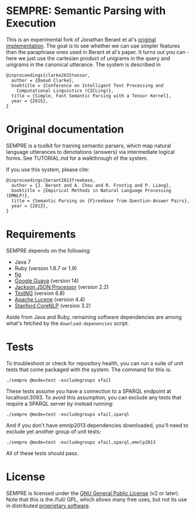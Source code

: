 # SEMPRE: Semantic Parsing with Execution

This is an experimental fork of Jonathan Berant et al's [original
implementation](https://github.com/percyliang/sempre). The goal is to
see whether we can use simpler features than the paraphrase ones used
in Berant et al's paper. It turns out you can - here we just use the
cartesian product of unigrams in the query and unigrams in the
canonical utterance. The system is described in
   
    @inproceedings{clarke2015tensor,
      author = {Daoud Clarke},
      booktitle = {Conference on Intelligent Text Processing and
        Computational Linguistics (CICLing)},
      title = {Simple, Fast Semantic Parsing with a Tensor Kernel},
      year = {2015},
    }

# Original documentation

SEMPRE is a toolkit for training semantic parsers, which map natural language
utterances to denotations (answers) via intermediate logical forms.  See
TUTORIAL.md for a walkthrough of the system.

If you use this system, please cite:

    @inproceedings{berant2013freebase,
      author = {J. Berant and A. Chou and R. Frostig and P. Liang},
      booktitle = {Empirical Methods in Natural Language Processing (EMNLP)},
      title = {Semantic Parsing on {F}reebase from Question-Answer Pairs},
      year = {2013},
    }

# Requirements

SEMPRE depends on the following:

* Java 7
* Ruby (version 1.8.7 or 1.9)
* [fig](https://github.com/percyliang/fig)
* [Google Guava](https://code.google.com/p/guava-libraries/) (version 14)
* [Jackson JSON Processor](http://wiki.fasterxml.com/JacksonHome) (version 2.2)
* [TestNG](http://testng.org/) (version 6.8)
* [Apache Lucene](http://lucene.apache.org/) (version 4.4)
* [Stanford CoreNLP](http://nlp.stanford.edu/software/corenlp.shtml) (version 3.2)

Aside from Java and Ruby, remaining software dependencies are among
what's fetched by the `download-depenencies` script.

# Tests

To troubleshoot or check for repository health, you can run a suite of unit
tests that come packaged with the system.  The command for this is:

    ./sempre @mode=test -excludegroups xfail

These tests assume you have a connection to a SPARQL endpoint at localhost:3093.
To avoid this assumption, you can exclude any tests that require a SPARQL
server by instead running:

    ./sempre @mode=test -excludegroups xfail,sparql

And if you don't have emnlp2013 dependencies downloaded, you'll need to exclude
yet another group of unit tests:

    ./sempre @mode=test -excludegroups xfail,sparql,emnlp2013

All of these tests should pass.

# License

SEMPRE is licensed under the [GNU General Public
License](http://www.gnu.org/licenses/gpl-2.0.html) (v2 or later).
Note that this is the /full/ GPL, which allows many free uses, but not
its use in distributed [proprietary
software](http://www.gnu.org/licenses/gpl-faq.html#GPLInProprietarySystem).
